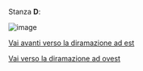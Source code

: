 Stanza **D**:

![image](resource:assets/images/page_old_dig_D.png)

[Vai avanti verso la diramazione ad est](page_old_dig_D1)

[Vai verso la diramazione ad ovest](page_old_dig_A2)